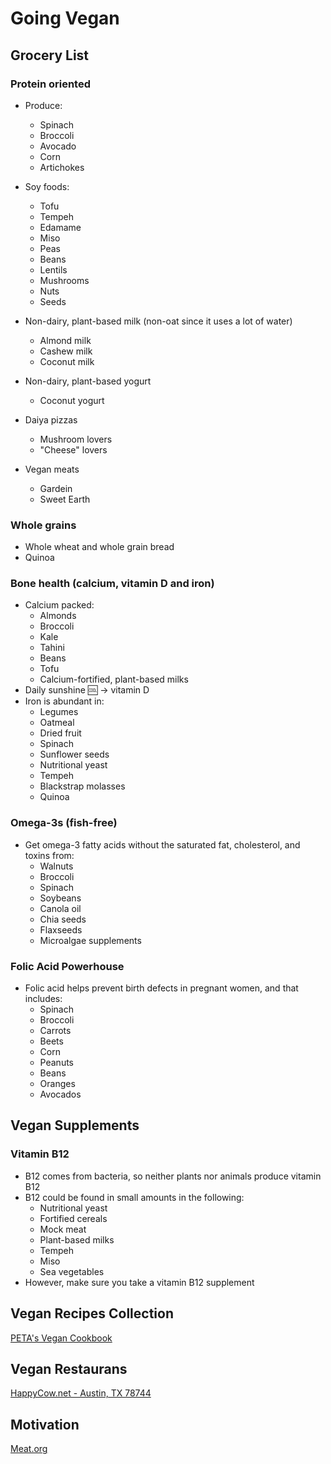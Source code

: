 # Going Vegan

## Grocery List

### Protein oriented

* Produce:
  * Spinach
  * Broccoli
  * Avocado
  * Corn
  * Artichokes

* Soy foods:
  * Tofu
  * Tempeh
  * Edamame
  * Miso
  * Peas
  * Beans
  * Lentils
  * Mushrooms
  * Nuts
  * Seeds

* Non-dairy, plant-based milk (non-oat since it uses a lot of water)
  * Almond milk
  * Cashew milk
  * Coconut milk

* Non-dairy, plant-based yogurt
  * Coconut yogurt

* Daiya pizzas
  * Mushroom lovers
  * "Cheese" lovers

* Vegan meats
  * Gardein
  * Sweet Earth

### Whole grains

* Whole wheat and whole grain bread
* Quinoa

### Bone health (calcium, vitamin D and iron)

* Calcium packed:
  * Almonds
  * Broccoli
  * Kale
  * Tahini
  * Beans
  * Tofu
  * Calcium-fortified, plant-based milks
* Daily sunshine :cool: -> vitamin D
* Iron is abundant in:
  * Legumes
  * Oatmeal
  * Dried fruit
  * Spinach
  * Sunflower seeds
  * Nutritional yeast
  * Tempeh
  * Blackstrap molasses
  * Quinoa

### Omega-3s (fish-free)

* Get omega-3 fatty acids without the saturated fat, cholesterol, and toxins from:
  * Walnuts
  * Broccoli
  * Spinach
  * Soybeans
  * Canola oil
  * Chia seeds
  * Flaxseeds
  * Microalgae supplements

### Folic Acid Powerhouse

* Folic acid helps prevent birth defects in pregnant women, and that includes:
  * Spinach
  * Broccoli
  * Carrots
  * Beets
  * Corn
  * Peanuts
  * Beans
  * Oranges
  * Avocados

## Vegan Supplements

### Vitamin B12

* B12 comes from bacteria, so neither plants nor animals produce vitamin B12
* B12 could be found in small amounts in the following:
  * Nutritional yeast
  * Fortified cereals
  * Mock meat
  * Plant-based milks
  * Tempeh
  * Miso
  * Sea vegetables
* However, make sure you take a vitamin B12 supplement

## Vegan Recipes Collection

[PETA's Vegan Cookbook](PETA.org/Cookbook)

## Vegan Restaurans

[HappyCow.net - Austin, TX 78744](https://www.happycow.net/searchmap?s=3&location=78744&metric=mi&limit=81&order=default&lat=30.1963&lng=-97.7308&zoom=11&page=1)

## Motivation

[Meat.org](Meat.org)
